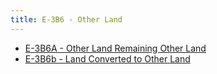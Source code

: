 ```yaml
---
title: E-3B6 - Other Land
---
```


- [E-3B6A - Other Land Remaining Other Land](/2-ipcc-mitigation-options/ipcc-2019-emissions/3-afolu/3b-land/3b6-other-land/3b6a-other-land-remaining-other-land.md)
- [E-3B6b - Land Converted to Other Land](/2-ipcc-mitigation-options/ipcc-2019-emissions/3-afolu/3b-land/3b6-other-land/3b6b-land-converted-other-land.md)


